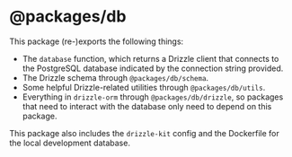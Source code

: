 # @packages/db

This package (re-)exports the following things:

- The `database` function, which returns a Drizzle client that connects to the PostgreSQL database indicated by the connection string provided.
- The Drizzle schema through `@packages/db/schema`.
- Some helpful Drizzle-related utilities through `@packages/db/utils`.
- Everything in `drizzle-orm` through `@packages/db/drizzle`, so packages that need to interact with the database only need to depend on this package.

This package also includes the `drizzle-kit` config and the Dockerfile for the local development database.
